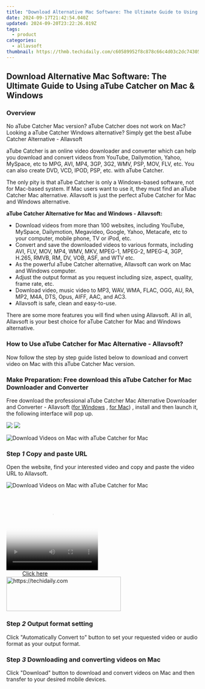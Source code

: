 ```yaml
---
title: "Download Alternative Mac Software: The Ultimate Guide to Using aTube Catcher on Mac & Windows"
date: 2024-09-17T21:42:54.040Z
updated: 2024-09-20T23:22:26.019Z
tags:
  - product
categories:
  - allavsoft
thumbnail: https://thmb.techidaily.com/c60589952f8c878c66c4d03c2dc7430570638a52b8139e832f43c3d01160d93d.png
---
```


## Download Alternative Mac Software: The Ultimate Guide to Using aTube Catcher on Mac & Windows

### Overview

No aTube Catcher Mac version? aTube Catcher does not work on Mac? Looking a aTube Catcher Windows alternative? Simply get the best aTube Catcher Alternative - Allavsoft

aTube Catcher is an online video downloader and converter which can help you download and convert videos from YouTube, Dailymotion, Yahoo, MySpace, etc to MPG, AVI, MP4, 3GP, 3G2, WMV, PSP, MOV, FLV, etc. You can also create DVD, VCD, IPOD, PSP, etc. with aTube Catcher.

The only pity is that aTube Catcher is only a Windows-based software, not for Mac-based system. If Mac users want to use it, they must find an aTube Catcher Mac alternative. Allavsoft is just the perfect aTube Catcher for Mac and Windows alternative.

**aTube Catcher Alternative for Mac and Windows - Allavsoft:**

* Download videos from more than 100 websites, including YouTube, MySpace, Dailymotion, Megavideo, Google, Yahoo, Metacafe, etc to your computer, mobile phone, TV or iPod, etc.
* Convert and save the downloaded videos to various formats, including AVI, FLV, MOV, MP4, WMV, MKV, MPEG-1, MPEG-2, MPEG-4, 3GP, H.265, RMVB, RM, DV, VOB, ASF, and WTV etc.
* As the powerful aTube Catcher alternative, Allavsoft can work on Mac and Windows computer.
* Adjust the output format as you request including size, aspect, quality, frame rate, etc.
* Download video, music video to MP3, WAV, WMA, FLAC, OGG, AU, RA, MP2, M4A, DTS, Opus, AIFF, AAC, and AC3.
* Allavsoft is safe, clean and easy-to-use.

There are some more features you will find when using Allavsoft. All in all, Allavsoft is your best choice for aTube Catcher for Mac and Windows alternative.

### How to Use aTube Catcher for Mac Alternative - Allavsoft?

Now follow the step by step guide listed below to download and convert video on Mac with this aTube Catcher Mac version.

### Make Preparation: Free download this aTube Catcher for Mac Downloader and Converter

Free download the professional aTube Catcher Mac Alternative Downloader and Converter - Allavsoft ([for Windows](https://tools.techidaily.com/allavsoft/products/) , [for Mac](https://tools.techidaily.com/allavsoft/products/)) , install and then launch it, the following interface will pop up.

[![](https://www.allavsoft.com/how-to/../images/how-to/free-download-win.jpg)](https://tools.techidaily.com/allavsoft/products/) [![](https://www.allavsoft.com/how-to/../images/how-to/free-download-mac.jpg)](https://tools.techidaily.com/allavsoft/products/)

![Download Videos on Mac with aTube Catcher for Mac](https://www.allavsoft.com/how-to/../images/allavsoft/screen-shot-600.jpg)

### Step _1_ Copy and paste URL

Open the website, find your interested video and copy and paste the video URL to Allavsoft.

![Download Videos on Mac with aTube Catcher for Mac](https://www.allavsoft.com/how-to/../images/how-to/atube-catcher-mac/atube-catcher-for-mac.jpg)

<!-- affiliate ads begin -->
<span id="1912746">
					<video width="240" height="200" style="cursor:pointer"
           poster="//a.impactradius-go.com/display-clicktoplayimage/1912746.png"
           onclick="if(!this.playClicked){this.play();this.setAttribute('controls',true);this.playClicked=true;}">
	   <source src="//a.impactradius-go.com/display-ad/20231-1912746">
	   <img src="//a.impactradius-go.com/display-clicktoplayimage/1912746.png" style="border: none; height: 100%; width: 100%; object-fit: contain">
	</video>
	<div style="width:150px;text-align:center"><a href="javascript:window.open(decodeURIComponent('https%3A%2F%2Fmindmanager.sjv.io%2Fc%2F5597632%2F1912746%2F20231'), '_blank');void(0);">Click here</a></div>
</span>
<img height="0" width="0" src="https://imp.pxf.io/i/5597632/1912746/20231" style="position:absolute;visibility:hidden;" border="0" />
<!-- affiliate ads end -->

<!-- affiliate ads begin -->
<a href="https://aligracehair.sjv.io/c/5597632/1868586/19272" target="_top" id="1868586">
  <img src="//a.impactradius-go.com/display-ad/19272-1868586" border="0" alt="https://techidaily.com" width="300" height="90"/>
</a>
<img height="0" width="0" src="https://aligracehair.sjv.io/i/5597632/1868586/19272" style="position:absolute;visibility:hidden;" border="0" />
<!-- affiliate ads end -->

### Step _2_ Output format setting

Click "Automatically Convert to" button to set your requested video or audio format as your output format.

### Step _3_ Downloading and converting videos on Mac

Click "Download" button to download and convert videos on Mac and then transfer to your desired mobile devices.

<ins class="adsbygoogle"
     style="display:block"
     data-ad-format="autorelaxed"
     data-ad-client="ca-pub-7571918770474297"
     data-ad-slot="1223367746"></ins>

<ins class="adsbygoogle"
     style="display:block"
     data-ad-client="ca-pub-7571918770474297"
     data-ad-slot="8358498916"
     data-ad-format="auto"
     data-full-width-responsive="true"></ins>




